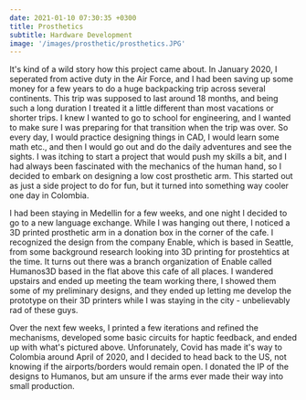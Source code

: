 ```yaml
---
date: 2021-01-10 07:30:35 +0300
title: Prosthetics
subtitle: Hardware Development
image: '/images/prosthetic/prosthetics.JPG'
---
```


It's kind of a wild story how this project came about. In January 2020, I seperated from active duty in the Air Force, and I had been saving up some money for a few years to do a huge backpacking trip across several continents. This trip was supposed to last around 18 months, and being such a long duration I treated it a little different than most vacations or shorter trips. I knew I wanted to go to school for engineering, and I wanted to make sure I was preparing for that transition when the trip was over. So every day, I would practice designing things in CAD, I would learn some math etc., and then I would go out and do the daily adventures and see the sights. I was itching to start a project that would push my skills a bit, and I had always been fascinated with the mechanics of the human hand, so I decided to embark on designing a low cost prosthetic arm. This started out as just a side project to do for fun, but it turned into something way cooler one day in Colombia. 

I had been staying in Medellin for a few weeks, and one night I decided to go to a new language exchange. While I was hanging out there, I noticed a 3D printed prosthetic arm in a donation box in the corner of the cafe. I recognized the design from the company Enable, which is based in Seattle, from some background research looking into 3D printing for prostehtics at the time. It turns out there was a branch organization of Enable called Humanos3D based in the flat above this cafe of all places. I wandered upstairs and ended up meeting the team working there, I showed them some of my preliminary designs, and they ended up letting me develop the prototype on their 3D printers while I was staying in the city - unbelievably rad of these guys.

Over the next few weeks, I printed a few iterations and refined the mechanisms, developed some basic circuits for haptic feedback, and ended up with what's pictured above. Unforunately, Covid has made it's way to Colombia around April of 2020, and I decided to head back to the US, not knowing if the airports/borders would remain open. I donated the IP of the designs to Humanos, but am unsure if the arms ever made their way into small production. 
